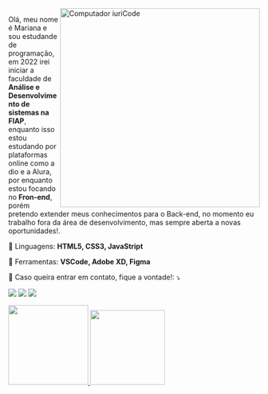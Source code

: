 <img src="https://raw.githubusercontent.com/MicaelliMedeiros/micaellimedeiros/master/image/computer-illustration.png" min-width="400px" max-width="400px" width="400px" align="right" alt="Computador iuriCode">

<p align="left"> 
  Olá, meu nome é Mariana e sou estudande de programação, em 2022 irei iniciar a faculdade de <strong>Análise e Desenvolvimento de sistemas na FIAP</strong>, enquanto isso estou estudando por plataformas online como a dio e a Alura, por enquanto estou focando no <strong>Fron-end</strong>, porém pretendo extender meus conhecimentos para o Back-end, no momento eu trabalho fora da área de desenvolvimento, mas sempre aberta a novas oportunidades!.<br>
</p>

<p align="left">
  🦄 Linguagens: <strong>HTML5, CSS3, JavaStript</strong>
</p>

<p align="left">
  💼 Ferramentas: <strong>VSCode, Adobe XD, Figma</strong>
</p>

<p align="left">
  💌 Caso queira entrar em contato, fique a vontade!: ⤵️
</p>

<p align="left">
  <a href="#" alt="Gmail">
  <img src="https://img.shields.io/badge/-Gmail-FF0000?style=flat-square&labelColor=FF0000&logo=gmail&logoColor=white&link=mailto:marisftsabreu@gmail.com" /></a>

  <a href="#" alt="Linkedin">
  <img src="https://img.shields.io/badge/-Linkedin-0e76a8?style=flat-square&logo=Linkedin&logoColor=white&link=https://www.linkedin.com/in/mariana-freitas-0a8058172/" /></a>

  <a href="#" alt="WhatsApp">
  <img src="https://img.shields.io/badge/-WhatsApp-25d366?style=flat-square&labelColor=25d366&logo=whatsapp&logoColor=white&link=https://api.whatsapp.com/send?phone=5511953735871"/></a>

<div>
  <a href="https://github.com/wxmariixw">
  <img height="160em" src="https://github-readme-stats.vercel.app/api?username=wxmariixw&show_icons=true&theme=radical&include_all_commits=true&count_private=true"/>
  <img height="150em" src="https://github-readme-stats.vercel.app/api/top-langs/?username=wxmariixw&layout=compact&langs_count=7&theme=radical"/>
